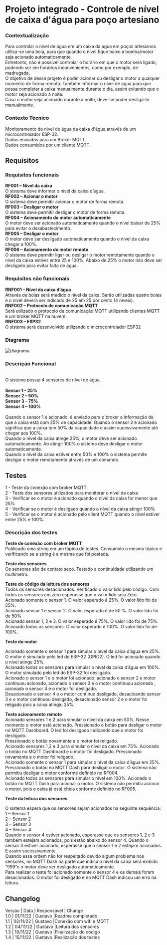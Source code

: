 # Projeto integrado - Controle de nível de caixa d'água para poço artesiano

### Contextualização

Para controlar o nível de água em um caixa da agua em poços artesianos utiliza-se uma boia, para que quando o nível fique baixo a bomba/motor seja acionado automaticamente. <br>
Entretanto, não é possível controlar o horário em que o motor será ligado, podendo ser em horários inconvenientes, como por exemplo, de madrugada.  <br>
O objetivo de desse projeto é poder acionar ou desligar o motor a qualquer momento de forma remota. Também informar o nível de agua para que possa completar a caixa manualmente durante o dia, assim evitando que o motor seja acionado a noite. <br>
Caso o motor seja acionado durante a noite, deve-se poder desligá-lo manualmente. <br>


### Contexto Técnico

Monitoramento do nivel de água da caixa d'água através de um microcontrolador ESP-32. <br>
Dados enviados para um Broker MQTT. <br>
Dados consumidos por um cliente MQTT. <br>

## Requisitos

### Requisitos funcionais

<b>RF001 – Nível da caixa</b><br>
O sistema deve informar o nível da caixa d’água.<br>
<b>RF002 – Acionar o motor</b> <br>
O sistema deve permitir acionar o motor de forma remota.  <br>
<b>RF003 – Desligar o motor</b> <br>
O sistema deve permitir desligar o motor de forma remota. <br>
<b>RF004 – Acionamento do motor automaticamente</b>  <br>
O motor deve ser acionado automaticamente quando o nível baixar de 25% para evitar o desabastecimento. <br>
<b>RF005 – Desligar o motor</b> <br>
O motor deve ser desligado automaticamente quando o nível da caixa chegar a 100%. <br>
<b>RF006 – Acionamento do motor remoto</b> <br>
O sistema deve permitir ligar ou desligar o motor remotamente quando o nível da caixa estiver entre 25 e 100%. Abaixo de 25% o motor não deve ser desligado para evitar falta de água. <br>

### Requisitos não funcionais

<b>RNF001 – Nível da caixa d’água</b><br>
Através de boias será medido o nível da caixa. Serão utilizadas quatro boias e o nível deverá ser indicado de 25 em 25 por cento (4 níveis).<br>
<b>RNF002 – Protocolo de comunicação MQTT</b><br>
Será utilizado o protocolo de comunicação MQTT utilizando clientes MQTT e um broker MQTT na nuvem.<br>
<b>RNF003 – ESP32</b><br>
O sistema será desenvolvido utilizando o microcontrolador ESP32<br>

### Diagrama

![diagrama](https://user-images.githubusercontent.com/46695647/200136950-279a5a30-f1a9-4d95-9d20-b016de873bc5.jpg)

### Descrição Funcional
<br>
O sistema possuí 4 sensores de nível de água.<br>
<br>
<b>Sensor 1 - 25% </b><br>
<b>Sensor 2 – 50% </b><br>
<b>Sensor 3 – 75% </b><br>
<b>Sensor 4 – 100% </b><br>
<br>
Quando o sensor 1 é acionado, é enviado para o broker a informação de que a caixa está com 25% de capacidade. Quando o sensor 2 é acionado significa que a caixa tem 50% da capacidade e assim sucessivamente até chegar aos 100%.<br>
Quando o nível da caixa atinge 25%, o motor deve ser acionado automaticamente. Ao atingir 100% o sistema deve desligar o motor automaticamente.<br>
Quando o nível da caixa estiver entre 50% e 100% o sistema permite desligar o motor remotamente através de um comando.<br>

## Testes

1 - Teste da conexão com broker MQTT.<br>
2 - Teste dos sensores utilizados para monitorar o nível da caixa<br>
3 - Verificar se o motor é acionado quando o nível da caixa for menor que 25%<br>
4 - Verificar se o motor é desligado quando o nível da caixa atingir 100%<br>
5 - Verificar se o motor é acionado pelo client MQTT quando o nível estiver entre 25% e 100%.<br>

### Descrição dos testes
<b>Teste de conexão com broker MQTT </b><br>
Publicado uma string em um tópico de testes. Consumido o mesmo tópico e verificando se a string é a mesma que foi postada.<br>

<b>Teste dos sensores </b><br>
Os sensores são de contato seco. Testado a continuidade utilizando um multímetro.<br>

<b>Teste do código da leitura dos sensores </b><br>
Todos os sensores desacionados. Verificado o valor lido pelo código. Com todos os sensores em zero esperasse que o valor lido seja Zero.<br>
Acionado somente o sensor 1. O valor esperado é 25%. O valor lido foi de 25%.<br>
Acionado sensor 1 e sensor 2. O valor esperado é de 50 %. O valor lido foi de 50%<br>
Acionado sensor 1, 2 e 3. O valor esperado é 75%. O valor lido foi de 75%.<br>
Acionado todos os sensores. O valor esperado é 100%. O valor lido foi de 100%.<br>

<b>Teste do motor </b><br>

Acionado somente o sensor 1 para simular o nível da caixa d’água em 25%. O motor é simulado pelo led do ESP-32 (GPIO2). O led foi acionado quando o nível atinge 25%.<br>
Acionado todos os sensores para simular o nível da caixa d’água em 100%. O motor simulado pelo led do ESP-32 foi desligado.<br>
Acionado o sensor 1 e o motor foi acionado, acionado o sensor 2 e motor continuou acionado, acionado o sensor 3 e o motor continuou acionado , acionado o sensor 4 e o motor foi desligado.<br>
Desacionado o sensor 4 e o motor continuo desligado, desacioando sensor 3 e o motor continuou desligado, desacionado sensor 2 e o motor foi religado pois a caixa atingiu 25%.<br>

<b>Teste acionamento remoto </b><br>
Acionado sensores 1 e 2 para simular o nível da caixa em 50%. Nesse momento o motor está acionado. Pressionado o botão para desligar o motor no MQTT Dashboard. O led foi desligado indicando que o motor foi desligado.<br>
Pressionado o botão novamente e o motor foi religado.<br>
Acionado sensores 1,2 e 3 para simular o nível da caixa em 75%. Acionado o botão no MQTT Dashboard e o motor foi desligado. Pressionado novamente e o motor foi religado.<br>
Acionado somente o sensor 1 para simular o nível da caixa d’água em 25%. Pressionado o botão no MQTT Dash para desligar o motor. O sistema não permitiu desligar o motor conforme definido no RF004.<br>
Acionado todos os sensores para simular o nível em 100%. Acionado o botão no MQTT Dash para acionar o motor. O sistema não permitiu acionar o motor, pois a caixa já está cheia conforme definido no RF005.<br>

<b>Teste da leitura dos sensores </b><br>

O sistema espera que os sensores sejam acionados na seguinte sequência: <br>
1 – Sensor 1<br>
2 – Sensor 2<br>
3 – Sensor 3 <br>
4 – Sensor 4<br>
Quando o sensor 4 estiver acionado, esperasse que os sensores 1, 2 e 3 também estejam acionados, pois estão abaixo do sensor 4. Quando o sensor 3 estiver acionado, esperasse que o sensor 1 e 2 estejam acionados. E assim sucessivamente.<br>
Quando essa ordem não for respeitado devido algum problema nos sensores, no MQTT Dash na parte que indica o nível da caixa será exibido “999”e o motor deve ser desligado automaticamente.<br>
Para realizar o teste foi acionado somente o sensor 4 e os demais foram desacionados. O motor foi desligado e no MQTT Dash indicou um erro na leitura.<br>

## Changelog
Versão   |  Data     | Responsável       | Change  <br>
1.0      |  01/11/22 | Gustavo           |Readme completado <br>
1.1      |  02/11/22 | Gustavo           |Conexão com wifi e MQTT <br>
1.2      |  04/11/22 | Gustavo           |Leitura dos sensores <br>
1.3      |  10/11/22 | Gustavo           |Finalização do código  <br>
1.4      |  15/11/22 | Gustavo           |Realização dos testes <br>
